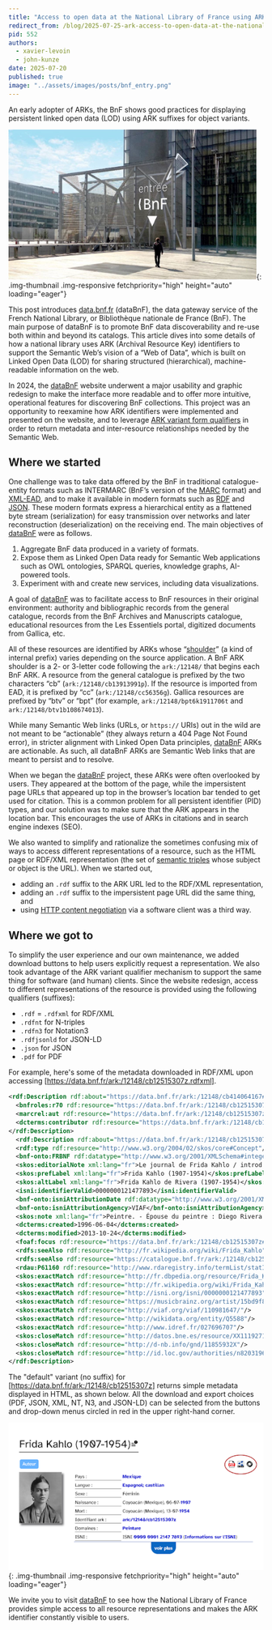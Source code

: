 ```yaml
---
title: "Access to open data at the National Library of France using ARK variants"
redirect_from: /blog/2025-07-25-ark-access-to-open-data-at-the-national-library-of-france/
pid: 552
authors:
  - xavier-levoin
  - john-kunze
date: 2025-07-20
published: true
image: "../assets/images/posts/bnf_entry.png"
---
```


An early adopter of ARKs, the BnF shows good practices for displaying persistent linked open data (LOD) using
ARK suffixes for object variants.

<!--more-->

![Entry to the National Library of France](../../assets/images/posts/bnf_entry.png){: .img-thumbnail .img-responsive fetchpriority="high" height="auto" loading="eager"}

This post introduces [data.bnf.fr](https://data.bnf.fr) (dataBnF), the data gateway service of the French National Library, or Bibliothèque nationale de France (BnF). The main purpose of dataBnF is to promote BnF data discoverability and re-use both within and beyond its catalogs. This article dives into some details of how a national library uses ARK (Archival Resource Key) identifiers to support the Semantic Web’s vision of a “Web of Data”, which is built on Linked Open Data (LOD) for sharing structured (hierarchical), machine-readable information on the web.

In 2024, the [dataBnF](https://data.bnf.fr) website underwent a major usability and graphic redesign to make the interface more readable and to offer more intuitive, operational  features for discovering BnF collections. This project was an opportunity to reexamine how ARK identifiers were implemented and presented on the website, and to leverage [ARK variant form
qualifiers](https://www.ietf.org/archive/id/draft-kunze-ark-40.html#name-arks-that-reveal-object-var) in order to return metadata and inter-resource relationships needed by the Semantic Web. 

## Where we started

One challenge was to take data offered by the BnF in traditional catalogue-entity formats such as INTERMARC (BnF’s version of the [MARC](https://www.loc.gov/marc/) format) and [XML-EAD](https://www.loc.gov/ead/index.html), and to make it available in modern formats such as [RDF](https://en.wikipedia.org/wiki/Resource_Description_Framework) and [JSON](https://en.wikipedia.org/wiki/JSON). These modern formats express a hierarchical entity as a flattened byte stream (serialization) for easy transmission over networks and later reconstruction (deserialization) on the receiving end. The main objectives of [dataBnF](https://data.bnf.fr) were as follows.

1. Aggregate BnF data produced in a variety of formats.
2. Expose them as Linked Open Data ready for Semantic Web applications such as OWL ontologies, SPARQL queries, knowledge graphs, AI-powered tools.
3. Experiment with and create new services, including data visualizations.

A goal of [dataBnF](https://data.bnf.fr) was to facilitate access to BnF resources in their original environment: authority and bibliographic records from the general catalogue, records from the BnF Archives and Manuscripts catalogue, educational resources from the Les Essentiels portal, digitized documents from Gallica, etc.

All of these resources are identified by ARKs whose “[shoulder](https://arks.org/about/ark-namespaces/)” (a kind of internal prefix) varies depending on the source application. A BnF ARK shoulder is a 2- or 3-letter code following the `ark:/12148/` that begins each BnF ARK. A resource from the general catalogue is prefixed by the two characters “cb” (`ark:/12148/cb13913991p`). If the resource is imported from EAD, it is prefixed by “cc” (`ark:/12148/cc56356g`). Gallica resources are prefixed by “btv” or “bpt” (for example, `ark:/12148/bpt6k1911706t` and `ark:/12148/btv1b108674013`).

While many Semantic Web links (URLs, or `https://` URIs) out in the wild are not meant to be “actionable” (they always return a 404 Page Not Found error), in stricter alignment with Linked Open Data principles, [dataBnF](https://data.bnf.fr) ARKs are actionable. As such, all dataBnF ARKs are Semantic Web links that are meant to persist and to resolve.

When we began the [dataBnF](https://data.bnf.fr) project, these ARKs were often overlooked by users. They appeared at the bottom of the page, while the impersistent page URLs that appeared up top in the browser’s location bar tended to get used for citation. This is a common problem for all persistent identifier (PID) types, and our solution was to make sure that the ARK appears in the location bar. This encourages the use of ARKs in citations and in search engine indexes (SEO). 

We also wanted to simplify and rationalize the sometimes confusing mix of ways to access different representations of a resource, such as the  HTML page or RDF/XML representation (the set of [semantic triples](https://en.wikipedia.org/wiki/Semantic_triple) whose subject or object is the URL). When we started out,

- adding an `.rdf` suffix to the ARK URL led to the RDF/XML representation,
- adding an `.rdf` suffix to the impersistent page URL did the same thing, and
- using [HTTP content
  negotiation](https://www.rfc-editor.org/rfc/rfc9110.html#name-content-negotiation) via a software client was a third way.

## Where we got to

To simplify the user experience and our own maintenance, we added download buttons to help users explicitly request a representation. We also took advantage of the ARK variant qualifier mechanism to support the same thing for software (and human) clients.  Since the website redesign, access to different representations of the resource is provided using the following qualifiers (suffixes):

- `.rdf` = `.rdfxml` for RDF/XML
- `.rdfnt` for N-triples
- `.rdfn3` for Notation3
- `.rdfjsonld` for JSON-LD
- `.json` for JSON
- `.pdf` for PDF

For example, here's some of the metadata downloaded in RDF/XML upon accessing [https://data.bnf.fr/ark:/12148/cb12515307z.rdfxml]. 

```rdf
<rdf:Description rdf:about="https://data.bnf.fr/ark:/12148/cb414064167#Expression">
  <bnfroles:r70 rdf:resource="https://data.bnf.fr/ark:/12148/cb12515307z#about"/>
  <marcrel:aut rdf:resource="https://data.bnf.fr/ark:/12148/cb12515307z#about"/>
  <dcterms:contributor rdf:resource="https://data.bnf.fr/ark:/12148/cb12515307z#about"/>
</rdf:Description>
  <rdf:Description rdf:about="https://data.bnf.fr/ark:/12148/cb12515307z">
  <rdf:type rdf:resource="http://www.w3.org/2004/02/skos/core#Concept"/>
  <bnf-onto:FRBNF rdf:datatype="http://www.w3.org/2001/XMLSchema#integer">12515307</bnf-onto:FRBNF>
  <skos:editorialNote xml:lang="fr">Le journal de Frida Kahlo / introd. de Carlos Fuentes ; av.-propos de Sarah M. Lowe ; [trad. de l'espagnol par Rauda Jamis, et de l'anglais par Martine Laroche et Olivier Meyer], 1995. - . - Frida Kahlo, Leo Matiz, 2003. - . -</skos:editorialNote>
  <skos:prefLabel xml:lang="fr">Frida Kahlo (1907-1954)</skos:prefLabel>
  <skos:altLabel xml:lang="fr">Frida Kahlo de Rivera (1907-1954)</skos:altLabel>
  <isni:identifierValid>0000000121477893</isni:identifierValid>
  <bnf-onto:isniAttributionDate rdf:datatype="http://www.w3.org/2001/XMLSchema#date">2013-10-24</bnf-onto:isniAttributionDate>
  <bnf-onto:isniAttributionAgency>VIAF</bnf-onto:isniAttributionAgency>
  <skos:note xml:lang="fr">Peintre. - Épouse du peintre : Diego Rivera (1886-1957)</skos:note>
  <dcterms:created>1996-06-04</dcterms:created>
  <dcterms:modified>2013-10-24</dcterms:modified>
  <foaf:focus rdf:resource="https://data.bnf.fr/ark:/12148/cb12515307z#about"/>
  <rdfs:seeAlso rdf:resource="http://fr.wikipedia.org/wiki/Frida_Kahlo"/>
  <rdfs:seeAlso rdf:resource="https://catalogue.bnf.fr/ark:/12148/cb12515307z"/>
  <rdau:P61160 rdf:resource="http://www.rdaregistry.info/termList/statIdentification/1001"/>
  <skos:exactMatch rdf:resource="http://fr.dbpedia.org/resource/Frida_Kahlo"/>
  <skos:exactMatch rdf:resource="http://fr.wikipedia.org/wiki/Frida_Kahlo"/>
  <skos:exactMatch rdf:resource="http://isni.org/isni/0000000121477893"/>
  <skos:exactMatch rdf:resource="https://musicbrainz.org/artist/15bd9f83-0073-432c-b1a4-0c3a6fa1e3b9"/>
  <skos:exactMatch rdf:resource="http://viaf.org/viaf/110981647/"/>
  <skos:exactMatch rdf:resource="http://wikidata.org/entity/Q5588"/>
  <skos:exactMatch rdf:resource="http://www.idref.fr/027696707"/>
  <skos:closeMatch rdf:resource="http://datos.bne.es/resource/XX1119271"/>
  <skos:closeMatch rdf:resource="http://d-nb.info/gnd/11855932X"/>
  <skos:closeMatch rdf:resource="http://id.loc.gov/authorities/n82031966"/>
</rdf:Description>
```

The "default" variant (no suffix) for [https://data.bnf.fr/ark:/12148/cb12515307z] returns simple metadata displayed in HTML, as shown below. All the download and export choices (PDF, JSON, XML, NT, N3, and JSON-LD) can be selected from the buttons and drop-down menus circled in red in the upper right-hand corner.
 
![screenshot of page for artist Frida Kahlo](../../assets/images/posts/bnf_frida_kahlo.png){: .img-thumbnail .img-responsive fetchpriority="high" height="auto" loading="eager"}

We invite you to visit [dataBnF](https://data.bnf.fr) to see how the National Library of France provides simple access to all resource representations and makes the ARK identifier constantly visible to users.

[entry]: ../../assets/images/posts/bnf_entry.png
